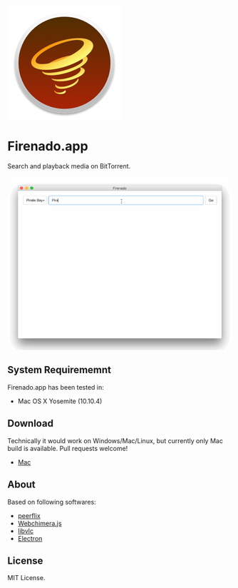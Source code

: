 ![icon](Arts/icon-256.png)

# Firenado.app

Search and playback media on BitTorrent.

![What-Is](Arts/Firenado.gif)

## System Requirememnt

Firenado.app has been tested in:

- Mac OS X Yosemite (10.10.4)

## Download

Technically it would work on Windows/Mac/Linux, but currently only Mac build is available. Pull requests welcome!

- [Mac](https://www.dropbox.com/s/wk7vk4l3douakyt/Firenado_0.2.0b.zip?dl=1)

## About

Based on following softwares:

- [peerflix](https://github.com/mafintosh/peerflix)
- [Webchimera.js](https://github.com/RSATom/WebChimera.js)
- [libvlc](http://www.videolan.org/vlc/libvlc.html)
- [Electron](https://github.com/atom/electron)

## License

MIT License.
